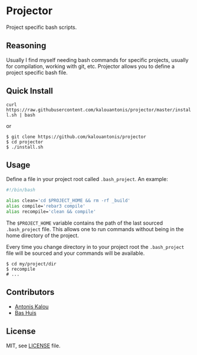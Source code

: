 # Projector

Project specific bash scripts.

## Reasoning

Usually I find myself needing bash commands for specific projects,
usually for compilation, working with git, etc. Projector allows
you to define a project specific bash file.

## Quick Install

`curl https://raw.githubusercontent.com/kalouantonis/projector/master/install.sh | bash`

or

```
$ git clone https://github.com/kalouantonis/projector
$ cd projector
$ ./install.sh
```

## Usage


Define a file in your project root called `.bash_project`. An example:

```bash
#!/bin/bash

alias clean='cd $PROJECT_HOME && rm -rf _build'
alias compile='rebar3 compile'
alias recompile='clean && compile'
```

The `$PROJECT_HOME` variable contains the path of the last sourced
`.bash_project` file. This allows one to run commands without being in the home
directory of the project.

Every time you change directory in to your project root the `.bash_project`
file will be sourced and your commands will be available.

```
$ cd my/project/dir
$ recompile
# ...
```

## Contributors

- [Antonis Kalou](https://github.com/kalouantonis)
- [Bas Huis](https://github.com/bas080)

## License

MIT, see [LICENSE](LICENSE) file.
